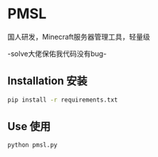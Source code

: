 # PMSL
国人研发，Minecraft服务器管理工具，轻量级

-solve大佬保佑我代码没有bug-

## Installation 安装
``` bash
pip install -r requirements.txt
```

## Use 使用
```
python pmsl.py
```
